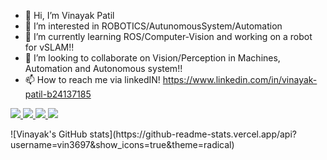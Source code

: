 - 👋 Hi, I’m Vinayak Patil
- 👀 I’m interested in ROBOTICS/AutunomousSystem/Automation
- 🌱 I’m currently learning ROS/Computer-Vision and working on a robot for vSLAM!!
- 💞️ I’m looking to collaborate on Vision/Perception in Machines, Automation and Autonomous system!!
- 📫 How to reach me via linkedIN! https://www.linkedin.com/in/vinayak-patil-b24137185

<!---
vin3697/vin3697 is a ✨ special ✨ repository because its `README.md` (this file) appears on your GitHub profile.
You can click the Preview link to take a look at your changes.
--->

<p align="left"> 
   <a href="#" target="_blank"> <img src="https://img.icons8.com/color/48/000000/c-plus-plus-logo.png"/> </a>
   <a href="#" target="_blank"> <img src="https://img.icons8.com/color/48/000000/python.png"/> </a>
   <a href="#" target="_blank"> <img src="https://img.icons8.com/fluency/48/000000/matlab.png"/> </a>
   <a href="#" target="_blank"> <img src="https://img.icons8.com/fluency/48/000000/matlab.png"/> </a>
   <a href="#" target="_blank">  </a>
   <a href="#" target="_blank">  </a>
   
</p>
![Vinayak's GitHub stats](https://github-readme-stats.vercel.app/api?username=vin3697&show_icons=true&theme=radical)
